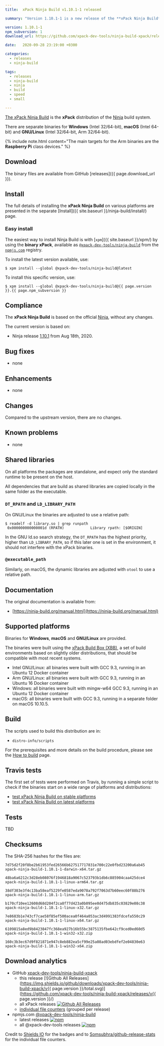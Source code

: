 ```yaml
---
title:  xPack Ninja Build v1.10.1-1 released

summary: "Version 1.10.1-1 is a new release of the **xPack Ninja Build** package."

version: 1.10.1-1
npm_subversion: 1
download_url: https://github.com/xpack-dev-tools/ninja-build-xpack/releases/tag/v1.10.1-1/

date:   2020-09-28 23:19:00 +0300

categories:
  - releases
  - ninja-build

tags:
  - releases
  - ninja-build
  - ninja
  - build
  - speed
  - small

---
```


[The xPack Ninja Build](https://xpack.github.io/ninja-build/)
is the **xPack** distribution of the
[Ninja](https://ninja-build.org) build system.

There are separate binaries for **Windows** (Intel 32/64-bit),
**macOS** (Intel 64-bit) and **GNU/Linux** (Intel 32/64-bit, Arm 32/64-bit).

{% include note.html content="The main targets for the Arm binaries
are the **Raspberry Pi** class devices." %}

## Download

The binary files are available from GitHub [releases]({{ page.download_url }}).

## Install

The full details of installing the **xPack Ninja Build** on various platforms
are presented in the separate
[Install]({{ site.baseurl }}/ninja-build/install/) page.

### Easy install

The easiest way to install Ninja Build is with
[`xpm`]({{ site.baseurl }}/xpm/)
by using the **binary xPack**, available as
[`@xpack-dev-tools/ninja-build`](https://www.npmjs.com/package/@xpack-dev-tools/ninja-build)
from the [`npmjs.com`](https://www.npmjs.com) registry.

To install the latest version available, use:

```console
$ xpm install --global @xpack-dev-tools/ninja-build@latest
```

To install this specific version, use:

```console
$ xpm install --global @xpack-dev-tools/ninja-build@{{ page.version }}.{{ page.npm_subversion }}
```

## Compliance

The **xPack Ninja Build** is based on the official
[Ninja](https://ninja-build.org),
without any changes.

The current version is based on:

- Ninja release
[1.10.1](https://github.com/ninja-build/ninja/releases/tag/v1.10.1)
from Aug 18th, 2020.

## Bug fixes

- none

## Enhancements

- none

## Changes

Compared to the upstream version, there are no changes.

## Known problems

- none

## Shared libraries

On all platforms the packages are standalone, and expect only the standard
runtime to be present on the host.

All dependencies that are build as shared libraries are copied locally in the
same folder as the executable.

### `DT_RPATH` and `LD_LIBRARY_PATH`

On GNU/Linux the binaries are adjusted to use a relative path:

```console
$ readelf -d library.so | grep runpath
 0x000000000000001d (RPATH)            Library rpath: [$ORIGIN]
```

In the GNU ld.so search strategy, the `DT_RPATH` has
the highest priority, higher than `LD_LIBRARY_PATH`, so if this later one
is set in the environment, it should not interfere with the xPack binaries.

### `@executable_path`

Similarly, on macOS, the dynamic libraries are adjusted with `otool` to use a
relative path.

## Documentation

The original documentation is available from:

- [https://ninja-build.org/manual.html](https://ninja-build.org/manual.html)

## Supported platforms

Binaries for **Windows**, **macOS** and **GNU/Linux** are provided.

The binaries were built using the
[xPack Build Box (XBB)](https://github.com/xpack/xpack-build-box), a set
of build environments based on slightly older distributions, that should be
compatible with most recent systems.

- Intel GNU/Linux: all binaries were built with GCC 9.3, running in an
  Ubuntu 12 Docker container
- Arm GNU/Linux: all binaries were built with GCC 9.3, running in an
  Ubuntu 16 Docker container
- Windows: all binaries were built with mingw-w64 GCC 9.3, running in an
  Ubuntu 12 Docker container
- macOS: all binaries were built with GCC 9.3, running in a separate
  folder on macOS 10.10.5.

## Build

The scripts used to build this distribution are in:

- `distro-info/scripts`

For the prerequisites and more details on the build procedure, please see the
[How to build](https://github.com/xpack-dev-tools/ninja-build-xpack/blob/xpack/README-BUILD.md) page.

## Travis tests

The first set of tests were performed on Travis, by running
a simple script to check if the binaries start on a wide range of
platforms and distributions:

- [test xPack Ninja Build on stable platforms](https://travis-ci.org/github/xpack-dev-tools/ninja-build-xpack/builds/731081095)
- [test xPack Ninja Build on latest platforms](https://travis-ci.org/github/xpack-dev-tools/ninja-build-xpack/builds/731085775)

## Tests

TBD

## Checksums

The SHA-256 hashes for the files are:

```
7d75d2f20f8be2b61953fed26566b627517717831e700c22e0fbd23200a6ab45
xpack-ninja-build-1.10.1-1-darwin-x64.tar.gz

48ba6a6212c3d28eb08076f1946818a9067c523793b1db6c885904caa425dce4
xpack-ninja-build-1.10.1-1-linux-arm64.tar.gz

38df303e3f4c13ba58eaf5229fe0587eda9078a792f7063d7b60eec60f88b276
xpack-ninja-build-1.10.1-1-linux-arm.tar.gz

b170cf10ee12608d68d204f2ca8f77d423a0b095ee0d475db835c03829e08c38
xpack-ninja-build-1.10.1-1-linux-x32.tar.gz

7e8683b1e743cf7cae58f85ef500acea0f464a053ac3d4991383fdcefa550c29
xpack-ninja-build-1.10.1-1-linux-x64.tar.gz

6109815a8ed9b8423847fc368ea927b16b55bc3875135fbe642cf9ced0ed60d5
xpack-ninja-build-1.10.1-1-win32-x32.zip

160c3b3ec67d9f821871e947c8eb882ea5cf99e25a08ad03ebdfef2e04830e63
xpack-ninja-build-1.10.1-1-win32-x64.zip
```

## Download analytics

- GitHub [xpack-dev-tools/ninja-build-xpack](https://github.com/xpack-dev-tools/ninja-build-xpack/)
  - this release [![Github All Releases](https://img.shields.io/github/downloads/xpack-dev-tools/ninja-build-xpack/v{{ page.version }}/total.svg)](https://github.com/xpack-dev-tools/ninja-build-xpack/releases/v{{ page.version }}/)
  - all xPack releases [![Github All Releases](https://img.shields.io/github/downloads/xpack-dev-tools/ninja-build-xpack/total.svg)](https://github.com/xpack-dev-tools/ninja-build-xpack/releases/)
  - [individual file counters](https://somsubhra.github.io/github-release-stats/?username=xpack-dev-tools&repository=ninja-build-xpack) (grouped per release)
- npmjs.com [@xpack-dev-tools/ninja-build](https://www.npmjs.com/package/@xpack-dev-tools/ninja-build)
  - latest releases [![npm](https://img.shields.io/npm/dw/@xpack-dev-tools/ninja-build.svg)](https://www.npmjs.com/package/@xpack-dev-tools/ninja-build/)
  - all @xpack-dev-tools releases [![npm](https://img.shields.io/npm/dt/@xpack-dev-tools/ninja-build.svg)](https://www.npmjs.com/package/@xpack-dev-tools/ninja-build/)

Credit to [Shields IO](https://shields.io) for the badges and to
[Somsubhra/github-release-stats](https://github.com/Somsubhra/github-release-stats)
for the individual file counters.

